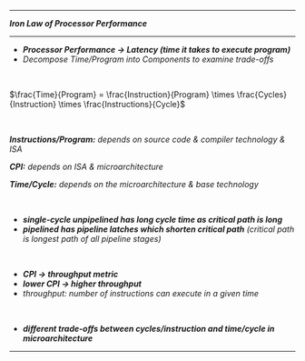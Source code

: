 
- - - 

***Iron Law of Processor Performance***

- - - 

- ***Processor Performance → Latency (time it takes to execute program)***
- *Decompose Time/Program into Components to examine trade-offs*

<br>

$\frac{Time}{Program} = \frac{Instruction}{Program} \times \frac{Cycles}{Instruction} \times \frac{Instructions}{Cycle}$

<br>

***Instructions/Program:*** *depends on source code & compiler technology & ISA*

***CPI:*** *depends on ISA & microarchitecture*

***Time/Cycle:*** *depends on the microarchitecture & base technology*

<br>

- ***single-cycle unpipelined has long cycle time as critical path is long***
- ***pipelined has pipeline latches which shorten critical path** (critical path is longest path of all pipeline stages)*

<br>

- ***CPI → throughput metric***
- ***lower CPI → higher throughput***
- *throughput: number of instructions can execute in a given time*

<br>

- ***different trade-offs between cycles/instruction and time/cycle in microarchitecture***

- - - 
